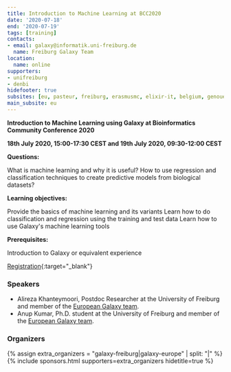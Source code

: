 ```yaml
---
title: Introduction to Machine Learning at BCC2020
date: '2020-07-18'
end: '2020-07-19'
tags: [training]
contacts:
- email: galaxy@informatik.uni-freiburg.de
  name: Freiburg Galaxy Team
location:
  name: online
supporters:
- unifreiburg
- denbi
hidefooter: true
subsites: [eu, pasteur, freiburg, erasmusmc, elixir-it, belgium, genouest]
main_subsite: eu
---
```



**Introduction to Machine Learning using Galaxy at Bioinformatics Community Conference 2020**

**18th July 2020, 15:00-17:30 CEST and 19th July 2020, 09:30-12:00 CEST** 

**Questions:**

What is machine learning and why it is useful?
How to use regression and classification techniques to create predictive models from biological datasets?

**Learning objectives:**

Provide the basics of machine learning and its variants
Learn how to do classification and regression using the training and test data
Learn how to use Galaxy's machine learning tools

**Prerequisites:**

Introduction to Galaxy or equivalent experience

[Registration](https://bcc2020.github.io){:target="_blank"}

### Speakers

* Alireza Khanteymoori, Postdoc Researcher at the University of Freiburg and member of the [European Galaxy team](https://usegalaxy-eu.github.io/freiburg/people).
* Anup Kumar, Ph.D. student at the University of Freiburg and member of the [European Galaxy team](https://usegalaxy-eu.github.io/freiburg/people).

### Organizers

{% assign extra_organizers =  "galaxy-freiburg|galaxy-europe" | split: "|"  %}
{% include sponsors.html supporters=extra_organizers hidetitle=true %}

